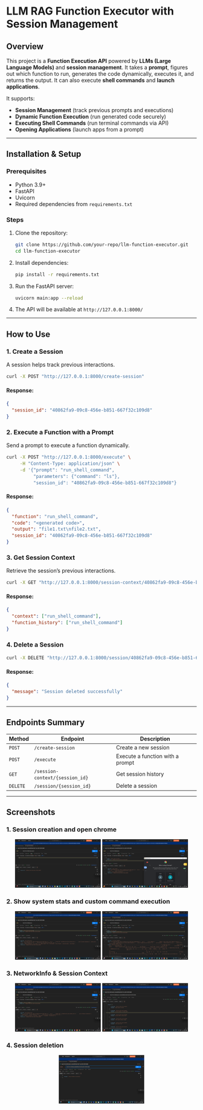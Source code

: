 # LLM RAG Function Executor with Session Management

## Overview
This project is a **Function Execution API** powered by **LLMs (Large Language Models)** and **session management**. It takes a **prompt**, figures out which function to run, generates the code dynamically, executes it, and returns the output. It can also execute **shell commands** and **launch applications**.

It supports:
- **Session Management** (track previous prompts and executions)
- **Dynamic Function Execution** (run generated code securely)
- **Executing Shell Commands** (run terminal commands via API)
- **Opening Applications** (launch apps from a prompt)

---

## Installation & Setup
### Prerequisites
- Python 3.9+
- FastAPI
- Uvicorn
- Required dependencies from `requirements.txt`

### Steps
1. Clone the repository:
   ```sh
   git clone https://github.com/your-repo/llm-function-executor.git
   cd llm-function-executor
   ```
2. Install dependencies:
   ```sh
   pip install -r requirements.txt
   ```
3. Run the FastAPI server:
   ```sh
   uvicorn main:app --reload
   ```
4. The API will be available at `http://127.0.0.1:8000/`

---

## How to Use
### 1. Create a Session
A session helps track previous interactions.
```sh
curl -X POST "http://127.0.0.1:8000/create-session"
```
#### Response:
```json
{
  "session_id": "40862fa9-09c8-456e-b851-667f32c109d8"
}
```

### 2. Execute a Function with a Prompt
Send a prompt to execute a function dynamically.
```sh
curl -X POST "http://127.0.0.1:8000/execute" \
     -H "Content-Type: application/json" \
     -d '{"prompt": "run_shell_command",
          "parameters": {"command": "ls"},
          "session_id": "40862fa9-09c8-456e-b851-667f32c109d8"}
```
#### Response:
```json
{
  "function": "run_shell_command",
  "code": "<generated code>",
  "output": "file1.txt\nfile2.txt",
  "session_id": "40862fa9-09c8-456e-b851-667f32c109d8"
}
```

### 3. Get Session Context
Retrieve the session’s previous interactions.
```sh
curl -X GET "http://127.0.0.1:8000/session-context/40862fa9-09c8-456e-b851-667f32c109d8"
```
#### Response:
```json
{
  "context": ["run_shell_command"],
  "function_history": ["run_shell_command"]
}
```

### 4. Delete a Session
```sh
curl -X DELETE "http://127.0.0.1:8000/session/40862fa9-09c8-456e-b851-667f32c109d8"
```
#### Response:
```json
{
  "message": "Session deleted successfully"
}
```

---

## Endpoints Summary
| Method | Endpoint | Description |
|--------|----------|-------------|
| `POST` | `/create-session` | Create a new session |
| `POST` | `/execute` | Execute a function with a prompt |
| `GET` | `/session-context/{session_id}` | Get session history |
| `DELETE` | `/session/{session_id}` | Delete a session |

---

## Screenshots

### 1. Session creation and open chrome 
<div align="center">
  <img src="./ss/Screenshot_1.png" alt="Execution Example" width="45%">
  <img src="./ss/Screenshot_2.png" alt="Session Creation" width="45%">
</div>

### 2. Show system stats and custom command execution
<div align="center">
  <img src="./ss/Screenshot_3.png" alt="Function Execution" width="45%">
  <img src="./ss/Screenshot_4.png" alt="Shell Command" width="45%">
</div>

### 3. NetworkInfo  & Session Context  
<div align="center">
  <img src="./ss/Screenshot_5.png" alt="Application Launch" width="45%">
  <img src="./ss/Screenshot_6.png" alt="Session Context" width="45%">
</div>

### 4. Session deletion 
<div align="center">
  <img src="./ss/Screenshot_7.png" alt="Health Check" width="45%">
</div>
